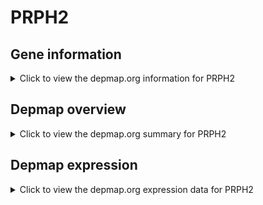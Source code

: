 <h1>PRPH2</h1>

<h2>Gene information</h2>
<details>
  <summary>Click to view the depmap.org information for PRPH2</summary>
  <iframe src="https://depmap.org/portal/gene/PRPH2?tab=about" style="border:none;width:100%;height:800px"></iframe>
</details>

<h2>Depmap overview</h2>
<details>
  <summary>Click to view the depmap.org summary for PRPH2</summary>
  <iframe src="https://depmap.org/portal/gene/PRPH2?tab=overview" style="border:none;width:100%;height:800px"></iframe>
</details>

<h2>Depmap expression</h2>
<details>
  <summary>Click to view the depmap.org expression data for PRPH2</summary>
  <iframe src="https://depmap.org/portal/gene/PRPH2?tab=characterization" style="border:none;width:100%;height:800px"></iframe>
</details>


<!--
<h2>Reactome Pathway diagram</h2>
<details>
  <summary>Click to view Reactome pathway for PRPH2</summary>
  PNAME
</details>
-->


